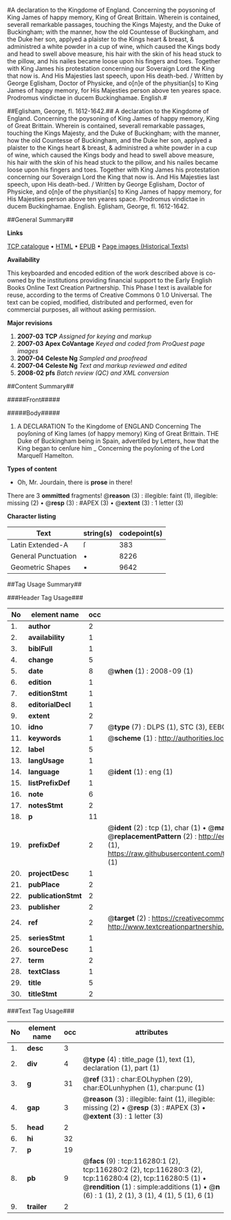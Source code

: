 #A declaration to the Kingdome of England. Concerning the poysoning of King James of happy memory, King of Great Brittain. Wherein is contained, severall remarkable passages, touching the Kings Majesty, and the Duke of Buckingham; with the manner, how the old Countesse of Buckingham, and the Duke her son, applyed a plaister to the Kings heart & breast, & administred a white powder in a cup of wine, which caused the Kings body and head to swell above measure, his hair with the skin of his head stuck to the pillow, and his nailes became loose upon his fingers and toes. Together with King James his protestation concerning our Soveraign Lord the King that now is. And His Majesties last speech, upon His death-bed. / Written by George Eglisham, Doctor of Physicke, and o[n]e of the physitian[s] to King James of happy memory, for His Majesties person above ten yeares space. Prodromus vindictae in ducem Buckinghamae. English.#

##Eglisham, George, fl. 1612-1642.##
A declaration to the Kingdome of England. Concerning the poysoning of King James of happy memory, King of Great Brittain. Wherein is contained, severall remarkable passages, touching the Kings Majesty, and the Duke of Buckingham; with the manner, how the old Countesse of Buckingham, and the Duke her son, applyed a plaister to the Kings heart & breast, & administred a white powder in a cup of wine, which caused the Kings body and head to swell above measure, his hair with the skin of his head stuck to the pillow, and his nailes became loose upon his fingers and toes. Together with King James his protestation concerning our Soveraign Lord the King that now is. And His Majesties last speech, upon His death-bed. / Written by George Eglisham, Doctor of Physicke, and o[n]e of the physitian[s] to King James of happy memory, for His Majesties person above ten yeares space.
Prodromus vindictae in ducem Buckinghamae. English.
Eglisham, George, fl. 1612-1642.

##General Summary##

**Links**

[TCP catalogue](http://www.ota.ox.ac.uk/tcp/)  • 
[HTML](http://tei.it.ox.ac.uk/tcp/Texts-HTML/free/A83/A83668.html)  • 
[EPUB](http://tei.it.ox.ac.uk/tcp/Texts-EPUB/free/A83/A83668.epub) • 
[Page images (Historical Texts)](https://data.historicaltexts.jisc.ac.uk/view?pubId=eebo-99864061e&pageId=eebo-99864061e-116280-1)

**Availability**

This keyboarded and encoded edition of the
	       work described above is co-owned by the institutions
	       providing financial support to the Early English Books
	       Online Text Creation Partnership. This Phase I text is
	       available for reuse, according to the terms of Creative
	       Commons 0 1.0 Universal. The text can be copied,
	       modified, distributed and performed, even for
	       commercial purposes, all without asking permission.

**Major revisions**

1. __2007-03__ __TCP__ *Assigned for keying and markup*
1. __2007-03__ __Apex CoVantage__ *Keyed and coded from ProQuest page images*
1. __2007-04__ __Celeste Ng__ *Sampled and proofread*
1. __2007-04__ __Celeste Ng__ *Text and markup reviewed and edited*
1. __2008-02__ __pfs__ *Batch review (QC) and XML conversion*

##Content Summary##

#####Front#####

#####Body#####

1. A DECLARATION To the Kingdome of ENGLAND
Concerning The poyſoning of King Iames (of happy memory) King of Great Brittain.
THE Duke of Buckingham being in Spain, advertiſed by Letters, how that the King began to cenſure him
    _ Concerning the poyſoning of the Lord Marqueſſ Hamelton.

**Types of content**

  * Oh, Mr. Jourdain, there is **prose** in there!

There are 3 **ommitted** fragments! 
 @__reason__ (3) : illegible: faint (1), illegible: missing (2)  •  @__resp__ (3) : #APEX (3)  •  @__extent__ (3) : 1 letter (3)

**Character listing**


|Text|string(s)|codepoint(s)|
|---|---|---|
|Latin Extended-A|ſ|383|
|General Punctuation|•|8226|
|Geometric Shapes|▪|9642|

##Tag Usage Summary##

###Header Tag Usage###

|No|element name|occ|attributes|
|---|---|---|---|
|1.|__author__|2||
|2.|__availability__|1||
|3.|__biblFull__|1||
|4.|__change__|5||
|5.|__date__|8| @__when__ (1) : 2008-09 (1)|
|6.|__edition__|1||
|7.|__editionStmt__|1||
|8.|__editorialDecl__|1||
|9.|__extent__|2||
|10.|__idno__|7| @__type__ (7) : DLPS (1), STC (3), EEBO-CITATION (1), PROQUEST (1), VID (1)|
|11.|__keywords__|1| @__scheme__ (1) : http://authorities.loc.gov/ (1)|
|12.|__label__|5||
|13.|__langUsage__|1||
|14.|__language__|1| @__ident__ (1) : eng (1)|
|15.|__listPrefixDef__|1||
|16.|__note__|6||
|17.|__notesStmt__|2||
|18.|__p__|11||
|19.|__prefixDef__|2| @__ident__ (2) : tcp (1), char (1)  •  @__matchPattern__ (2) : ([0-9\-]+):([0-9IVX]+) (1), (.+) (1)  •  @__replacementPattern__ (2) : http://eebo.chadwyck.com/downloadtiff?vid=$1&page=$2 (1), https://raw.githubusercontent.com/textcreationpartnership/Texts/master/tcpchars.xml#$1 (1)|
|20.|__projectDesc__|1||
|21.|__pubPlace__|2||
|22.|__publicationStmt__|2||
|23.|__publisher__|2||
|24.|__ref__|2| @__target__ (2) : https://creativecommons.org/publicdomain/zero/1.0/ (1), http://www.textcreationpartnership.org/docs/. (1)|
|25.|__seriesStmt__|1||
|26.|__sourceDesc__|1||
|27.|__term__|2||
|28.|__textClass__|1||
|29.|__title__|5||
|30.|__titleStmt__|2||


###Text Tag Usage###

|No|element name|occ|attributes|
|---|---|---|---|
|1.|__desc__|3||
|2.|__div__|4| @__type__ (4) : title_page (1), text (1), declaration (1), part (1)|
|3.|__g__|31| @__ref__ (31) : char:EOLhyphen (29), char:EOLunhyphen (1), char:punc (1)|
|4.|__gap__|3| @__reason__ (3) : illegible: faint (1), illegible: missing (2)  •  @__resp__ (3) : #APEX (3)  •  @__extent__ (3) : 1 letter (3)|
|5.|__head__|2||
|6.|__hi__|32||
|7.|__p__|19||
|8.|__pb__|9| @__facs__ (9) : tcp:116280:1 (2), tcp:116280:2 (2), tcp:116280:3 (2), tcp:116280:4 (2), tcp:116280:5 (1)  •  @__rendition__ (1) : simple:additions (1)  •  @__n__ (6) : 1 (1), 2 (1), 3 (1), 4 (1), 5 (1), 6 (1)|
|9.|__trailer__|2||

